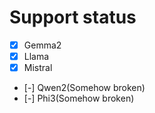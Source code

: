 # Support status

- [x] Gemma2
- [x] Llama
- [x] Mistral
- [-] Qwen2(Somehow broken)
- [-] Phi3(Somehow broken)